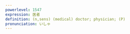 ```yaml
---
powerlevel: 1547
expression: 医者
definition: (n,sens) (medical) doctor; physician; (P)
pronunciation: いしゃ
---
```

